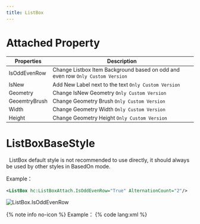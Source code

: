 ```yaml
---
title: ListBox
---
```


# Attached Property
| Properties | Description |
| - | - |
| IsOddEvenRow  | Change Listbox Item Background based on odd and even row  `Only Custom Version` |
| IsNew  | Add New Label next to the text  `Only Custom Version` |
| Geometry  | Change IsNew Geometry  `Only Custom Version` |
| GeoemtryBrush  | Change Geometry Brush  `Only Custom Version` |
| Width  | Change Geometry Width  `Only Custom Version` |
| Height  | Change Geometry Height  `Only Custom Version` |

# ListBoxBaseStyle

  ListBox default style is not recommended to use directly, it should always be used by other styles in BasedOn mode.

Example：
```xml
<ListBox hc:ListBoxAttach.IsOddEvenRow="True" AlternationCount="2"/>
```

![ListBox.IsOddEvenRow](https://raw.githubusercontent.com/ghost1372/HandyControls/develop/Resources/ListBoxIsOddOrEven.png)

{% note info no-icon %}
Example：
{% code lang:xml %}
<Style BasedOn = "{StaticResource ListBoxBaseStyle}" TargetType = "ListBox" />
{% endcode %}

![ListBox.BaseStyle](https://raw.githubusercontent.com/HandyOrg/HandyOrgResource/master/HandyControl/Doc/native_controls/ListBox.BaseStyle.png)

{% endnote %}

#  ListBoxCustom : ListBoxBaseStyle

ListBox ListCustomstyle, which retains the basic attribute style of the Listbox, and the data display style is customized by the current user to achieve personalized customization.

{% note info no-icon %}
Example：
{% code lang:xml %}
    <ListBox Margin="10" ItemsSource="{Binding Datas}"  
             Style="{DynamicResource ListBoxCustom}">
        <ListBox.ItemTemplate>
            <DataTemplate>
                <Border BorderThickness="1" BorderBrush="Black" Margin="0,5">
                    <DockPanel LastChildFill="True">
                        <Path DockPanel.Dock="Left" Fill="YellowGreen" Width="20" Margin="10,0,10,0" HorizontalAlignment="Center" Data="{DynamicResource BubbleTailGeometry}"></Path>
                        <TextBlock Padding="10" Text="{Binding Name}"></TextBlock>
                    </DockPanel>
                </Border>
            </DataTemplate>
        </ListBox.ItemTemplate>
    </ListBox>
{% endcode %}



![ListBox.CustomStyle](https://raw.githubusercontent.com/HandyOrg/HandyOrgResource/master/HandyControl/Doc/native_controls/ListBox.CustomStyle.png)

{% endnote %}

#  WrapPanelHorizontalListBox : ListBoxCustom

The layout container is WrapPanel, and the display style is horizontal.

{% note info no-icon %}
Example：
{% code lang:xml %}
    <ListBox Margin="10" ItemsSource="{Binding Datas}"  
             Style="{DynamicResource WrapPanelHorizontalListBox}">
        <ListBox.ItemTemplate>
            <DataTemplate>
                <Border BorderThickness="1" BorderBrush="Black" Margin="5,0">
                    <DockPanel LastChildFill="True">
                        <Path DockPanel.Dock="Left" Fill="YellowGreen" Width="20" Margin="10,0,10,0" HorizontalAlignment="Center" Data="{DynamicResource BubbleTailGeometry}"></Path>
                        <TextBlock Padding="10" Text="{Binding Name}"></TextBlock>
                    </DockPanel>
                </Border>
            </DataTemplate>
        </ListBox.ItemTemplate>
    </ListBox>
{% endcode %}

![ListBox.WrapPanelHorizontalStyle](https://raw.githubusercontent.com/HandyOrg/HandyOrgResource/master/HandyControl/Doc/native_controls/ListBox.WrapPanelHorizontalStyle.png)

{% endnote %}

#  WrapPanelVerticalListBox : ListBoxCustom

The layout container is WrapPanel, and the display style is vertical.

{% note info no-icon %}
Example：
{% code lang:xml %}
    <ListBox Margin="10" ItemsSource="{Binding Datas}"  
             Style="{DynamicResource WrapPanelVerticalListBox}">
        <ListBox.ItemTemplate>
            <DataTemplate>
                <Border BorderThickness="1" BorderBrush="Black" Margin="0,5">
                    <DockPanel LastChildFill="True">
                        <Path DockPanel.Dock="Left" Fill="YellowGreen" Width="20" Margin="10,0,10,0" HorizontalAlignment="Center" Data="{DynamicResource BubbleTailGeometry}"></Path>
                        <TextBlock Padding="10" Text="{Binding Name}"></TextBlock>
                    </DockPanel>
                </Border>
            </DataTemplate>
        </ListBox.ItemTemplate>
    </ListBox>
{% endcode %}

![ListBox.WrapPanelVerticalStyle](https://raw.githubusercontent.com/HandyOrg/HandyOrgResource/master/HandyControl/Doc/native_controls/ListBox.WrapPanelVerticalStyle.png)

{% endnote %}

#  StackPanelHorizontalListBox : ListBoxCustom

The layout container is a StackPanel, and the display style is horizontal.

{% note info no-icon %}
Example：
{% code lang:xml %}
    <ListBox Margin="10" ItemsSource="{Binding Datas}"  
             Style="{DynamicResource StackPanelHorizontalListBox}">
        <ListBox.ItemTemplate>
            <DataTemplate>
                <Border BorderThickness="1" BorderBrush="Black" Margin="5,0">
                    <DockPanel LastChildFill="True">
                        <Path DockPanel.Dock="Left" Fill="YellowGreen" Width="20" Margin="10,0,10,0" HorizontalAlignment="Center" Data="{DynamicResource BubbleTailGeometry}"></Path>
                        <TextBlock Padding="10" Text="{Binding Name}"></TextBlock>
                    </DockPanel>
                </Border>
            </DataTemplate>
        </ListBox.ItemTemplate>
    </ListBox>
{% endcode %}

![ListBox.StackPanelHorizontalStyle](https://raw.githubusercontent.com/HandyOrg/HandyOrgResource/master/HandyControl/Doc/native_controls/ListBox.StackPanelHorizontalStyle.png)

{% endnote %}

#  StackPanelVerticalListBox : ListBoxCustom

The layout container is a StackPanel, which displays the style vertically.

{% note info no-icon %}
Example：
{% code lang:xml %}
    <ListBox Margin="10" ItemsSource="{Binding Datas}"  
             Style="{DynamicResource StackPanelVerticalListBox}">
        <ListBox.ItemTemplate>
            <DataTemplate>
                <Border BorderThickness="1" BorderBrush="Black" Margin="0,1">
                    <DockPanel LastChildFill="True">
                        <Path DockPanel.Dock="Left" Fill="YellowGreen" Width="20" Margin="10,0,10,0" HorizontalAlignment="Center" Data="{DynamicResource BubbleTailGeometry}"></Path>
                        <TextBlock Padding="10" Text="{Binding Name}"></TextBlock>
                    </DockPanel>
                </Border>
            </DataTemplate>
        </ListBox.ItemTemplate>
    </ListBox>
{% endcode %}

![ListBox.StackPanelVerticalStyle](https://raw.githubusercontent.com/HandyOrg/HandyOrgResource/master/HandyControl/Doc/native_controls/ListBox.StackPanelVerticalStyle.png)

{% endnote %}

# ListBoxModernStyle
{% note info %}
This style is `Only Available in Custom Version`

you can use `IconElement` and `ListBoxAttach` AttachedProperty

{% code lang:xml %}
<ListBox Style="{StaticResource ListBoxModernStyle}" Width="200" Margin="32">
    <ListBoxItem Content="Item 1" hc:IconElement.Height="16" hc:IconElement.Width="16" hc:IconElement.Geometry="{StaticResource ConfigGeometry}"/>
    <ListBoxItem Content="Item 2" hc:ListBoxAttach.IsNew="True" hc:IconElement.Height="16" hc:IconElement.Width="16" hc:IconElement.Geometry="{StaticResource ConfigGeometry}"/>
    <ListBoxItem Content="Item 3" hc:ListBoxAttach.IsNew="True" hc:ListBoxAttach.GeoemtryBrush="{DynamicResource WarningBrush}" hc:ListBoxAttach.Geometry="{DynamicResource ClockGeometry}" hc:IconElement.Height="16" hc:IconElement.Width="16" hc:IconElement.Geometry="{StaticResource ConfigGeometry}"/>
</ListBox>
{% endcode %}
{% endnote %}

![ListBox.ListBoxModernStyle](https://raw.githubusercontent.com/ghost1372/HandyControls/develop/Resources/ListBoxModernStyle.png)

# ListBoxTransparentStyle
`This style is Only Available in Custom Version`

``` xml
<ListBox Style={StaticResource ListBoxTransparentStyle}/>
```

# ListBoxItemNewStyle
`This style is Only Available in Custom Version`

this style is for Listbox Item with a `new` geometry icon
```xml
<ListBox>
<ListBoxItem Style="{StaticResource ListBoxItemNewStyle}"/>
</ListBox>
```

